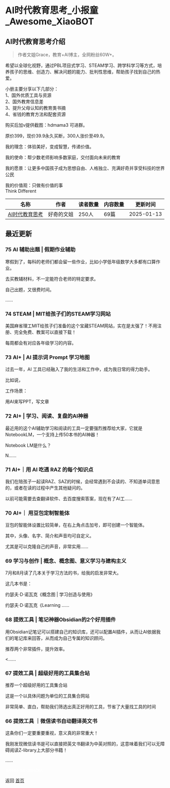 # AI时代教育思考_小报童_Awesome_XiaoBOT

## AI时代教育思考介绍
> 作者文姐Grace，教育+AI博主，全网粉丝60W+。    
    
希望以全球化视野，通过PBL项目式学习、STEAM学习、跨学科学习等方式，培养孩子的思维、创造力、解决问题的能力、批判性思维，帮助孩子找到自己的热爱。    
    
小册主要分享以下几部分：    
1、国外优质工具与资源    
2、国外教育信息差    
3、提升父母认知的教育类书摘    
4、省钱的教育方法和配套资源    
    
购买后加v提供截图：hdmama3 可进群。    
    
原价399，现价39.9永久买断，300人涨价至49.9。    
    
我的理念：体验美好，变成智慧，传递价值。    
    
我的使命：帮少数老师影响多数家庭，交付面向未来的教育    
    
我的愿景：让更多中国孩子成为思想自由、人格独立、充满好奇并享受科技的世界公民    
    
我的价值观：只做有价值的事    
Think Different  
  


|名称|作者|读者数量|内容数量|更新时间|
|---|---|---|---|---|
|[AI时代教育思考](https://xiaobot.net/p/kidstalk?refer=0b133df9-27dc-423b-8101-639049001c13)|好奇的文姐|250人|69篇|2025-01-13|

## 最近更新
### 75 AI 辅助出题 | 假期作业辅助

寒假到了，每科的老师们都会留一些作业，比如小学低年级数学大多都有口算作业。

去买教辅材料，不一定能符合老师的特定要求。

自己出题，又很费时间。

......

### 74 STEAM | MIT给孩子们的STEAM学习网站

美国麻省理工MIT给孩子们准备的这个宝藏STEAM网站，实在是太强了！不用注册、完全免费、教案可以直接下载！

每周都会有对应各年级学习的内容。

### 73 AI+ | AI 提示词 Prompt 学习地图

过去一年，AI 工具已经融入了我的生活和工作中，成为我日常的得力助手。

比如说，

工作场景：

用AI来写PPT，写文章

### 72 AI+ | 学习、阅读、复盘的AI神器

最近用的这个AI辅助学习和阅读的工具一定要强烈推荐给大家，它就是 NotebookLM，一个支持上传50本书的AI神器！

Notebook LM是什么？

N......

### 71 AI+｜用 AI 吃透 RAZ 的每个知识点

我们在陪孩子一起读RAZ、SAZ的时候，会经常遇到不会读的、不知道单词意思的，或者在读的过程中产生其他疑问的。

以前可能需要去查翻译软件、去百度搜索答案，现在有了AI工......

### 70 AI+｜ 用豆包定制智能体

豆包的智能体设置比较简单，在右上角点击加号，即可创建一个智能体。

其中，头像、名字、简介和声音均可自定义。

尤其是可以克隆自己的声音，非常实用......

### 69 学习与创作 | 概念、概念图、意义学习与建构主义

7月和8月读了几本关于学习方法的书，给我的启发非常大。

这几本书是：

约瑟夫·D·诺瓦克《概念图 | 学习创造与使用》

约瑟夫·D·诺瓦克《Learning ......

### 68 提效工具 | 笔记神器Obsidian的2个好用插件

用Obsidian记笔记可以搭建自己的知识库，还可以配置AI插件，从而让AI依据我们的笔记库来回答，从而成为自己专属的知识顾问。

推荐两个非常插件，提升效率。

<......

### 67 提效工具 | 超级好用的工具集合站

推荐一个超级好用的工具集合站

这是一个以具体问题为单位的工具集合网站

非常简单、直白，帮助我们筛选出真正好用的工具，节省了大量找工具的时间

### 66 提效工具 ｜微信读书自动翻译英文书

这条你们一定要重要重视，意义真的非常重大！

我刚发现微信读书是可以直接把英文书翻译为中英对照的，这意味着我们可以无障碍阅读Z-library上大部分书籍！

......


<a href="https://github.com/Reno9527/awesome-xiaobot" style="color: white; text-decoration: none;">awesome-xiaobot</a>

返回 [首页](../README.md)
